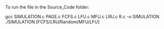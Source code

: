 To run the file in the Source_Code folder:



gcc SIMULATION.c PAGE.c FCFS.c LFU.c MFU.c LRU.c R.c  -o SIMULATION
./SIMULATION [FCFS/LRU/Random/MFU/LFU]

